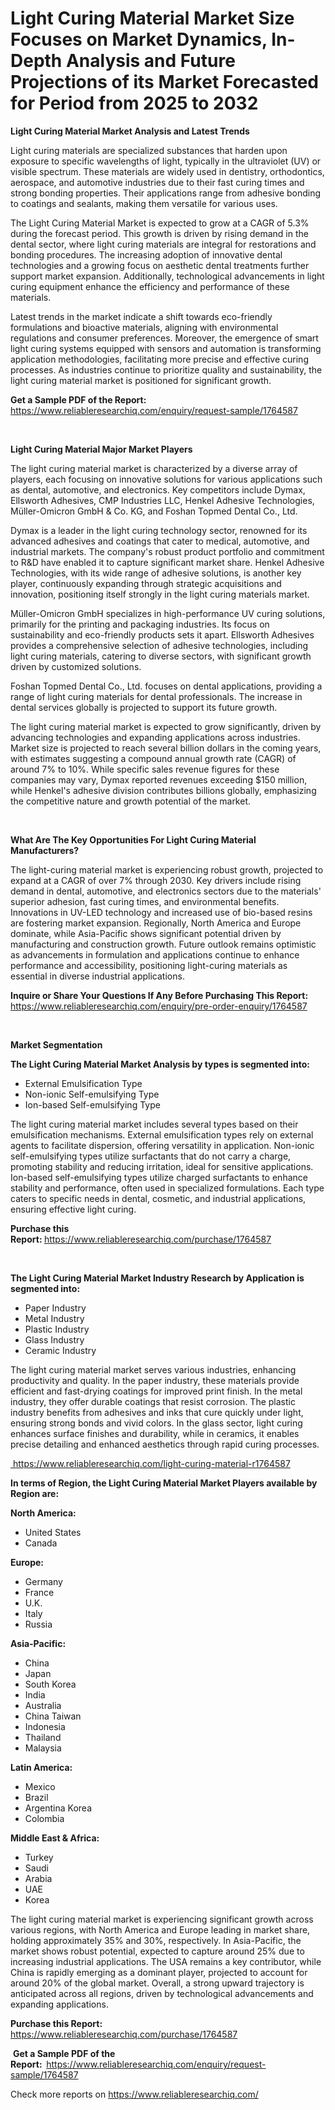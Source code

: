 <p><h1>Light Curing Material Market Size Focuses on Market Dynamics, In-Depth Analysis and Future Projections of its Market Forecasted for Period from 2025 to 2032</h1></p><p><strong>Light Curing Material Market Analysis and Latest Trends</strong></p>
<p><p>Light curing materials are specialized substances that harden upon exposure to specific wavelengths of light, typically in the ultraviolet (UV) or visible spectrum. These materials are widely used in dentistry, orthodontics, aerospace, and automotive industries due to their fast curing times and strong bonding properties. Their applications range from adhesive bonding to coatings and sealants, making them versatile for various uses.</p><p>The Light Curing Material Market is expected to grow at a CAGR of 5.3% during the forecast period. This growth is driven by rising demand in the dental sector, where light curing materials are integral for restorations and bonding procedures. The increasing adoption of innovative dental technologies and a growing focus on aesthetic dental treatments further support market expansion. Additionally, technological advancements in light curing equipment enhance the efficiency and performance of these materials.</p><p>Latest trends in the market indicate a shift towards eco-friendly formulations and bioactive materials, aligning with environmental regulations and consumer preferences. Moreover, the emergence of smart light curing systems equipped with sensors and automation is transforming application methodologies, facilitating more precise and effective curing processes. As industries continue to prioritize quality and sustainability, the light curing material market is positioned for significant growth.</p></p>
<p><strong>Get a Sample PDF of the Report:&nbsp;</strong> <a href="https://www.reliableresearchiq.com/enquiry/request-sample/1764587?utm_campaign=2810&utm_medium=2&utm_source=Github&utm_content=ia&utm_term=03042025&utm_id=light-curing-material">https://www.reliableresearchiq.com/enquiry/request-sample/1764587</a></p>
<p>&nbsp;</p>
<p><strong>Light Curing Material Major Market Players</strong></p>
<p><p>The light curing material market is characterized by a diverse array of players, each focusing on innovative solutions for various applications such as dental, automotive, and electronics. Key competitors include Dymax, Ellsworth Adhesives, CMP Industries LLC, Henkel Adhesive Technologies, Müller-Omicron GmbH & Co. KG, and Foshan Topmed Dental Co., Ltd.</p><p>Dymax is a leader in the light curing technology sector, renowned for its advanced adhesives and coatings that cater to medical, automotive, and industrial markets. The company's robust product portfolio and commitment to R&D have enabled it to capture significant market share. Henkel Adhesive Technologies, with its wide range of adhesive solutions, is another key player, continuously expanding through strategic acquisitions and innovation, positioning itself strongly in the light curing materials market.</p><p>Müller-Omicron GmbH specializes in high-performance UV curing solutions, primarily for the printing and packaging industries. Its focus on sustainability and eco-friendly products sets it apart. Ellsworth Adhesives provides a comprehensive selection of adhesive technologies, including light curing materials, catering to diverse sectors, with significant growth driven by customized solutions.</p><p>Foshan Topmed Dental Co., Ltd. focuses on dental applications, providing a range of light curing materials for dental professionals. The increase in dental services globally is projected to support its future growth.</p><p>The light curing material market is expected to grow significantly, driven by advancing technologies and expanding applications across industries. Market size is projected to reach several billion dollars in the coming years, with estimates suggesting a compound annual growth rate (CAGR) of around 7% to 10%. While specific sales revenue figures for these companies may vary, Dymax reported revenues exceeding $150 million, while Henkel's adhesive division contributes billions globally, emphasizing the competitive nature and growth potential of the market.</p></p>
<p>&nbsp;</p>
<p><strong>What Are The Key Opportunities For Light Curing Material Manufacturers?</strong></p>
<p><p>The light-curing material market is experiencing robust growth, projected to expand at a CAGR of over 7% through 2030. Key drivers include rising demand in dental, automotive, and electronics sectors due to the materials' superior adhesion, fast curing times, and environmental benefits. Innovations in UV-LED technology and increased use of bio-based resins are fostering market expansion. Regionally, North America and Europe dominate, while Asia-Pacific shows significant potential driven by manufacturing and construction growth. Future outlook remains optimistic as advancements in formulation and applications continue to enhance performance and accessibility, positioning light-curing materials as essential in diverse industrial applications.</p></p>
<p><strong>Inquire or Share Your Questions If Any Before Purchasing This Report:</strong> <a href="https://www.reliableresearchiq.com/enquiry/pre-order-enquiry/1764587?utm_campaign=2810&utm_medium=2&utm_source=Github&utm_content=ia&utm_term=03042025&utm_id=light-curing-material">https://www.reliableresearchiq.com/enquiry/pre-order-enquiry/1764587</a></p>
<p>&nbsp;</p>
<p><strong>Market Segmentation</strong></p>
<p><strong>The Light Curing Material Market Analysis by types is segmented into:</strong></p>
<p><ul><li>External Emulsification Type</li><li>Non-ionic Self-emulsifying Type</li><li>Ion-based Self-emulsifying Type</li></ul></p>
<p><p>The light curing material market includes several types based on their emulsification mechanisms. External emulsification types rely on external agents to facilitate dispersion, offering versatility in application. Non-ionic self-emulsifying types utilize surfactants that do not carry a charge, promoting stability and reducing irritation, ideal for sensitive applications. Ion-based self-emulsifying types utilize charged surfactants to enhance stability and performance, often used in specialized formulations. Each type caters to specific needs in dental, cosmetic, and industrial applications, ensuring effective light curing.</p></p>
<p><strong>Purchase this Report:&nbsp;</strong><a href="https://www.reliableresearchiq.com/purchase/1764587?utm_campaign=2810&utm_medium=2&utm_source=Github&utm_content=ia&utm_term=03042025&utm_id=light-curing-material">https://www.reliableresearchiq.com/purchase/1764587</a></p>
<p>&nbsp;</p>
<p><strong>The Light Curing Material Market Industry Research by Application is segmented into:</strong></p>
<p><ul><li>Paper Industry</li><li>Metal Industry</li><li>Plastic Industry</li><li>Glass Industry</li><li>Ceramic Industry</li></ul></p>
<p><p>The light curing material market serves various industries, enhancing productivity and quality. In the paper industry, these materials provide efficient and fast-drying coatings for improved print finish. In the metal industry, they offer durable coatings that resist corrosion. The plastic industry benefits from adhesives and inks that cure quickly under light, ensuring strong bonds and vivid colors. In the glass sector, light curing enhances surface finishes and durability, while in ceramics, it enables precise detailing and enhanced aesthetics through rapid curing processes.</p></p>
<p><a href="https://www.reliableresearchiq.com/light-curing-material-r1764587?utm_campaign=2810&utm_medium=2&utm_source=Github&utm_content=ia&utm_term=03042025&utm_id=light-curing-material">&nbsp;https://www.reliableresearchiq.com/light-curing-material-r1764587</a></p>
<p><strong>In terms of Region, the Light Curing Material Market Players available by Region are:</strong></p>
<p>
    <p> <strong> North America: </strong>
        <ul>
            <li>United States</li>
            <li>Canada</li>
        </ul>
        </p> 
    <p> <strong> Europe: </strong>
        <ul>
            <li>Germany</li>
            <li>France</li>
            <li>U.K.</li>
            <li>Italy</li>
            <li>Russia</li>
        </ul>
        </p> 
    <p> <strong> Asia-Pacific: </strong>
        <ul>
            <li>China</li>
            <li>Japan</li>
            <li>South Korea</li>
            <li>India</li>
            <li>Australia</li>
            <li>China Taiwan</li>
            <li>Indonesia</li>
            <li>Thailand</li>
            <li>Malaysia</li>
        </ul>
        </p> 
    <p> <strong> Latin America: </strong>
        <ul>
            <li>Mexico</li>
            <li>Brazil</li>
            <li>Argentina Korea</li>
            <li>Colombia</li>
        </ul>
        </p> 
    <p> <strong> Middle East & Africa: </strong>
        <ul>
            <li>Turkey</li>
            <li>Saudi</li>
            <li>Arabia</li>
            <li>UAE</li>
            <li>Korea</li>
        </ul>
    </p>
    </p>
<p><p>The light curing material market is experiencing significant growth across various regions, with North America and Europe leading in market share, holding approximately 35% and 30%, respectively. In Asia-Pacific, the market shows robust potential, expected to capture around 25% due to increasing industrial applications. The USA remains a key contributor, while China is rapidly emerging as a dominant player, projected to account for around 20% of the global market. Overall, a strong upward trajectory is anticipated across all regions, driven by technological advancements and expanding applications.</p></p>
<p><strong>Purchase this Report: </strong><a href="https://www.reliableresearchiq.com/purchase/1764587?utm_campaign=2810&utm_medium=2&utm_source=Github&utm_content=ia&utm_term=03042025&utm_id=light-curing-material">https://www.reliableresearchiq.com/purchase/1764587</a></p>
<p>&nbsp;<strong>Get a Sample PDF of the Report:&nbsp;&nbsp;</strong><a href="https://www.reliableresearchiq.com/enquiry/request-sample/1764587?utm_campaign=2810&utm_medium=2&utm_source=Github&utm_content=ia&utm_term=03042025&utm_id=light-curing-material">https://www.reliableresearchiq.com/enquiry/request-sample/1764587</a></p>
<p><strong></strong></p>
<p>Check more reports on <a href="https://www.reliableresearchiq.com/?utm_campaign=2810&utm_medium=2&utm_source=Github&utm_content=ia&utm_term=03042025&utm_id=light-curing-material">https://www.reliableresearchiq.com/</a></p>